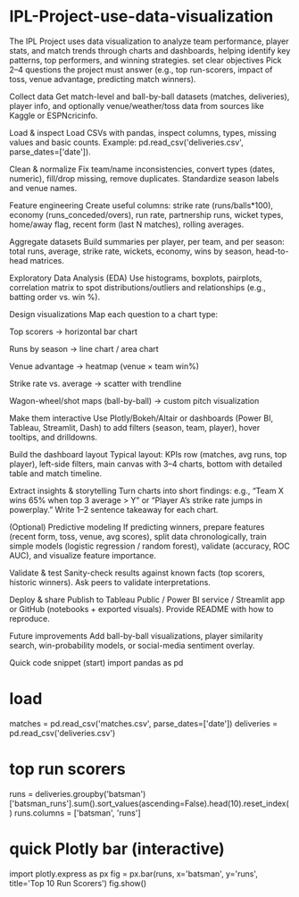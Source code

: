 # IPL-Project-use-data-visualization
The IPL Project uses data visualization to analyze team performance, player stats, and match trends through charts and dashboards, helping identify key patterns, top performers, and winning strategies.
set clear objectives
Pick 2–4 questions the project must answer (e.g., top run-scorers, impact of toss, venue advantage, predicting match winners).

Collect data
Get match-level and ball-by-ball datasets (matches, deliveries), player info, and optionally venue/weather/toss data from sources like Kaggle or ESPNcricinfo.

Load & inspect
Load CSVs with pandas, inspect columns, types, missing values and basic counts.
Example: pd.read_csv('deliveries.csv', parse_dates=['date']).

Clean & normalize
Fix team/name inconsistencies, convert types (dates, numeric), fill/drop missing, remove duplicates. Standardize season labels and venue names.

Feature engineering
Create useful columns: strike rate (runs/balls*100), economy (runs_conceded/overs), run rate, partnership runs, wicket types, home/away flag, recent form (last N matches), rolling averages.

Aggregate datasets
Build summaries per player, per team, and per season: total runs, average, strike rate, wickets, economy, wins by season, head-to-head matrices.

Exploratory Data Analysis (EDA)
Use histograms, boxplots, pairplots, correlation matrix to spot distributions/outliers and relationships (e.g., batting order vs. win %).

Design visualizations
Map each question to a chart type:

Top scorers → horizontal bar chart

Runs by season → line chart / area chart

Venue advantage → heatmap (venue × team win%)

Strike rate vs. average → scatter with trendline

Wagon-wheel/shot maps (ball-by-ball) → custom pitch visualization

Make them interactive
Use Plotly/Bokeh/Altair or dashboards (Power BI, Tableau, Streamlit, Dash) to add filters (season, team, player), hover tooltips, and drilldowns.

Build the dashboard layout
Typical layout: KPIs row (matches, avg runs, top player), left-side filters, main canvas with 3–4 charts, bottom with detailed table and match timeline.

Extract insights & storytelling
Turn charts into short findings: e.g., “Team X wins 65% when top 3 average > Y” or “Player A’s strike rate jumps in powerplay.” Write 1–2 sentence takeaway for each chart.

(Optional) Predictive modeling
If predicting winners, prepare features (recent form, toss, venue, avg scores), split data chronologically, train simple models (logistic regression / random forest), validate (accuracy, ROC AUC), and visualize feature importance.

Validate & test
Sanity-check results against known facts (top scorers, historic winners). Ask peers to validate interpretations.

Deploy & share
Publish to Tableau Public / Power BI service / Streamlit app or GitHub (notebooks + exported visuals). Provide README with how to reproduce.

Future improvements
Add ball-by-ball visualizations, player similarity search, win-probability models, or social-media sentiment overlay.

Quick code snippet (start)
import pandas as pd
# load
matches = pd.read_csv('matches.csv', parse_dates=['date'])
deliveries = pd.read_csv('deliveries.csv')

# top run scorers
runs = deliveries.groupby('batsman')['batsman_runs'].sum().sort_values(ascending=False).head(10).reset_index()
runs.columns = ['batsman', 'runs']

# quick Plotly bar (interactive)
import plotly.express as px
fig = px.bar(runs, x='batsman', y='runs', title='Top 10 Run Scorers')
fig.show()
